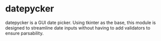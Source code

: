 # datepycker
datepycker is a GUI date picker. Using tkinter as the base, this module is designed to streamline date inputs without having to add validators to ensure parsability.
